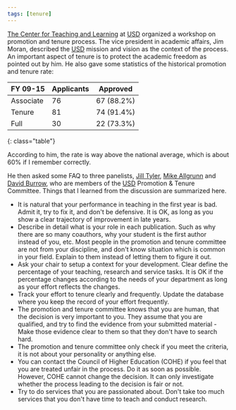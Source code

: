 ```yaml
---
tags: [tenure]
---
```


[The Center for Teaching and Learning][ctl] at [USD] organized a workshop on 
promotion and tenure process. The vice president in academic affairs, Jim 
Moran, described the [USD] mission and vision as the context of the process. An 
important aspect of tenure is to protect the academic freedom as pointed out by 
him. He also gave some statistics of the historical promotion and tenure rate:

FY 09-15 | Applicants | Approved
---------|------------|---------
Associate| 76         | 67 (88.2%)
Tenure   | 81         | 74 (91.4%)
Full     | 30         | 22 (73.3%)
{: class="table"}

According to him, the rate is way above the national average, which is about 
60% if I remember correctly.

He then asked some FAQ to three panelists, [Jill Tyler][jill], [Mike 
Allgrunn][mike] and [David Burrow][dave], who are members of the [USD] 
Promotion & Tenure Committee. Things that I learned from the discussion are 
summarized here.

- It is natural that your performance in teaching in the first year is bad. 
  Admit it, try to fix it, and don't be defensive. It is OK, as long as you 
  show a clear trajectory of improvement in late years.
- Describe in detail what is your role in each publication. Such as why there 
  are so many coauthors, why your student is the first author instead of you, 
  etc. Most people in the promotion and tenure committee are not from your 
  discipline, and don't know situation which is common in your field. Explain 
  to them instead of letting them to figure it out.
- Ask your chair to setup a context for your development. Clear define the 
  percentage of your teaching, research and service tasks. It is OK if the 
  percentage changes according to the needs of your department as long as your 
  effort reflects the changes.
- Track your effort to tenure clearly and frequently. Update the database where 
  you keep the record of your effort frequently.
- The promotion and tenure committee knows that you are human, that the 
  decision is very important to you. They assume that you are qualified, and 
  try to find the evidence from your submitted material - Make those evidence 
  clear to them so that they don't have to search hard.
- The promotion and tenure committee only check if you meet the criteria, it is 
  not about your personality or anything else.
- You can contact the Council of Higher Education (COHE) if you feel that you 
  are treated unfair in the process. Do it as soon as possible. However, COHE 
  cannot change the decision. It can only investigate whether the process 
  leading to the decision is fair or not.
- Try to do services that you are passionated about. Don't take too much 
  services that you don't have time to teach and conduct research.

[ctl]: http://www.usd.edu/ctl
[USD]: http://www.usd.edu
[jill]: http://www.usd.edu/faculty-and-staff/Jill-Tyler
[mike]: http://www.usd.edu/faculty-and-staff/Mike-Allgrunn
[dave]: http://www.usd.edu/faculty-and-staff/David-Burrow


